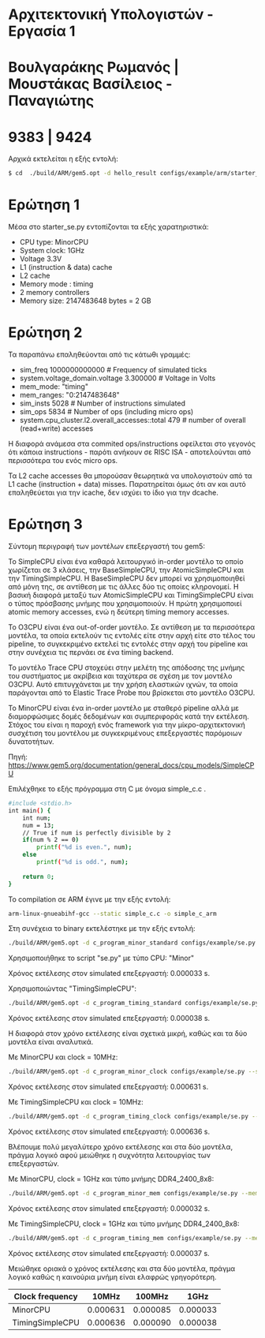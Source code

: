 # Αρχιτεκτονική Υπολογιστών - Εργασία 1 
# Βουλγαράκης Ρωμανός | Μουστάκας Βασίλειος - Παναγιώτης
# 9383 | 9424

Αρχικά εκτελείται η εξής εντολή:

```sh
$ cd  ./build/ARM/gem5.opt -d hello_result configs/example/arm/starter_se.py--cpu="minor" "tests/test-progs/hello/bin/arm/linux/hello"
```
# Ερώτηση 1 
Μέσα στο starter_se.py εντοπίζονται τα εξής χαρατηριστικά:
* CPU type: MinorCPU
* System clock: 1GHz
* Voltage 3.3V  
* L1 (instruction & data) cache
* L2 cache
* Memory mode :	timing
* 2 memory controllers
* Memory size: 2147483648 bytes = 2 GB

# Ερώτηση 2
Τα παραπάνω επαληθεύονται από τις κάτωθι γραμμές:
* sim_freq  1000000000000 # Frequency of simulated ticks
* system.voltage_domain.voltage 3.300000  # Voltage in Volts
* mem_mode: "timing"
* mem_ranges: "0:2147483648"
* sim_insts                                        5028                       # Number of instructions simulated
* sim_ops                                          5834                       # Number of ops (including micro ops)
* system.cpu_cluster.l2.overall_accesses::total          479                       # number of overall (read+write) accesses

Η διαφορά ανάμεσα στα commited ops/instructions οφείλεται στο γεγονός ότι κάποια instructions - παρότι ανήκουν σε RISC ISA - αποτελούνται από περισσότερα του ενός micro ops. 

Τα L2 cache accesses θα μπορούσαν θεωρητικά να υπολογιστούν από τα L1 cache (instruction + data) misses. Παρατηρείται όμως ότι αν και αυτό επαληθεύεται για την icache, δεν ισχύει το ίδιο για την dcache.  

# Ερώτηση 3

Σύντομη περιγραφή των μοντέλων επεξεργαστή του gem5:

To SimpleCPU είναι ένα καθαρά λειτουργικό in-order μοντέλο το οποίο χωρίζεται σε 3 κλάσεις, την BaseSimpleCPU, την AtomicSimpleCPU και την TimingSimpleCPU. Η BaseSimpleCPU δεν μπορεί να χρησιμοποιηθεί από μόνη της, σε αντίθεση με τις άλλες δύο τις οποίες κληρονομεί. Η βασική διαφορά μεταξύ των AtomicSimpleCPU και TimingSimpleCPU είναι ο τύπος πρόσβασης μνήμης που χρησιμοποιούν. Η πρώτη χρησιμοποιεί atomic memory accesses, ενώ η δεύτερη timing memory accesses.

Το O3CPU είναι ένα out-of-order μοντέλο. Σε αντίθεση με τα περισσότερα μοντέλα, τα οποία εκτελούν τις εντολές είτε στην αρχή είτε στο τέλος του pipeline, το συγκεκριμένο εκτελεί τις εντολές στην αρχή του pipeline και στην συνέχεια τις περνάει σε ένα timing backend.

Το μοντέλο Trace CPU στοχεύει στην μελέτη της απόδοσης της μνήμης του συστήματος με ακρίβεια και ταχύτερα σε σχέση  με τον μοντέλο O3CPU.  Αυτό επιτυγχάνεται με την χρήση ελαστικών ιχνών, τα οποία παράγονται από το Elastic Trace Probe που βρίσκεται στο μοντέλο O3CPU.

Το MinorCPU είναι ένα in-order μοντέλο με σταθερό pipeline αλλά με διαμορφώσιμες δομές δεδομένων και συμπεριφοράς κατά την εκτέλεση. Στόχος του είναι η παροχή ενός framework για την μίκρο-αρχιτεκτονική συσχέτιση του μοντέλου με συγκεκριμένους επεξεργαστές παρόμοιων δυνατοτήτων.

Πηγή: https://www.gem5.org/documentation/general_docs/cpu_models/SimpleCPU

Επιλέχθηκε το εξής πρόγραμμα στη C με όνομα simple_c.c .
```sh
#include <stdio.h>
int main() {
    int num;
    num = 13;
    // True if num is perfectly divisible by 2
    if(num % 2 == 0)
        printf("%d is even.", num);
    else
        printf("%d is odd.", num);
    
    return 0;
}

```

To compilation σε ARM έγινε με την εξής εντολή:
```sh
arm-linux-gnueabihf-gcc --static simple_c.c -o simple_c_arm
```
Στη συνέχεια το binary εκτελέστηκε με την εξής εντολή:
```sh
./build/ARM/gem5.opt -d c_program_minor_standard configs/example/se.py --cpu-type="MinorCPU" --caches --cmd=tests/test-progs/hello/bin/arm/linux/simple_c_arm
```
Χρησιμοποιήθηκε το script "se.py" με τύπο CPU: "Minor"

Χρόνος εκτέλεσης στον simulated επεξεργαστή: 0.000033 s.

Χρησιμοποιώντας "TimingSimpleCPU":
```sh
./build/ARM/gem5.opt -d c_program_timing_standard configs/example/se.py --cpu-type="TimingSimpleCPU" --caches --cmd=tests/test-progs/hello/bin/arm/linux/simple_c_arm
```
Χρόνος εκτέλεσης στον simulated επεξεργαστή: 0.000038 s.

Η διαφορά στον χρόνο εκτέλεσης είναι σχετικά μικρή, καθώς και τα δύο μοντέλα είναι αναλυτικά.

Με MinorCPU και clock = 10MHz:
```sh
./build/ARM/gem5.opt -d c_program_minor_clock configs/example/se.py --sys-clock=10Mhz --cpu-type="MinorCPU" --caches --cmd=tests/test-progs/hello/bin/arm/linux/simple_c_arm
```
Χρόνος εκτέλεσης στον simulated επεξεργαστή: 0.000631 s.

Με TimingSimpleCPU και clock = 10MHz:
```sh
./build/ARM/gem5.opt -d c_program_timing_clock configs/example/se.py --sys-clock=10Mhz --cpu-type="TimingSimpleCPU" --caches --cmd=tests/test-progs/hello/bin/arm/linux/simple_c_arm
```
Χρόνος εκτέλεσης στον simulated επεξεργαστή: 0.000636 s.

Βλέπουμε πολύ μεγαλύτερο χρόνο εκτέλεσης και στα δύο μοντέλα, πράγμα λογικό αφού μειώθηκε η συχνότητα λειτουργίας των επεξεργαστών.

Με MinorCPU, clock = 1GHz και τύπο μνήμης DDR4_2400_8x8: 
```sh
./build/ARM/gem5.opt -d c_program_minor_mem configs/example/se.py --mem-type=DDR4_2400_8x8 --cpu-type="MinorCPU" --caches --cmd=tests/test-progs/hello/bin/arm/linux/simple_c_arm
```
Χρόνος εκτέλεσης στον simulated επεξεργαστή: 0.000032 s.

Με TimingSimpleCPU, clock = 1GHz και τύπο μνήμης DDR4_2400_8x8: 
```sh
./build/ARM/gem5.opt -d c_program_timing_mem configs/example/se.py --mem-type=DDR4_2400_8x8 --cpu-type="TimingSimpleCPU" --caches --cmd=tests/test-progs/hello/bin/arm/linux/simple_c_arm
```
Χρόνος εκτέλεσης στον simulated επεξεργαστή: 0.000037 s.

Μειώθηκε οριακά ο χρόνος εκτέλεσης και στα δύο μοντέλα, πράγμα λογικό καθώς η καινούρια μνήμη είναι ελαφρώς γρηγορότερη.

| Clock frequency | 10MHz    | 100MHz   | 1GHz     |
|-----------------|----------|----------|----------|
| MinorCPU        | 0.000631 | 0.000085 | 0.000033 |
| TimingSimpleCPU | 0.000636 | 0.000090 | 0.000038 |
